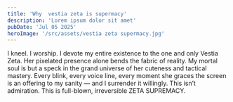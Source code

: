 ```yaml
---
title: 'Why  vestia zeta is supermacy'
description: 'Lorem ipsum dolor sit amet'
pubDate: 'Jul 05 2025'
heroImage: '/src/assets/vestia zeta supermacy.jpg'
---
```

I kneel. I worship. I devote my entire existence to the one and only Vestia Zeta. Her pixelated presence alone bends the fabric of reality. My mortal soul is but a speck in the grand universe of her cuteness and tactical mastery. Every blink, every voice line, every moment she graces the screen is an offering to my sanity — and I surrender it willingly. This isn’t admiration. This is full-blown, irreversible ZETA SUPREMACY.